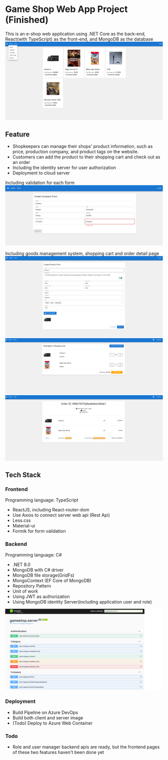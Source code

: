 # Game Shop Web App Project (Finished)

This is an e-shop web application using .NET Core as the back-end, React(with TypeScript) as the front-end, and MongoDB as the database
![MainPage](./doc/MainPage.png)

## Feature
* Shopkeepers can manage their shops' product information, such as price, production company, and product tags on the website.
* Customers can add the product to their shopping cart and check out as an order
* Including the identity server for user authorization
* Deployment to cloud server


Including validation for each form 
![FormPage](./doc/FormPage.png)

Including goods management system, shopping cart and order detail page
![FormPage](./doc/ProductForm.png)
![ShoppingPage](./doc/ShoppingCart.png)
![OrderPage](./doc/Order.png)



## Tech Stack
### Frontend
Programming language: TypeScript
* ReactJS, including React-router-dom
* Use Axios to connect server web api (Rest Api)
* Less.css
* Material-ui
* Formik for form validation
  

### Backend
Programming language: C#
* .NET 8.0
* MongoDB with C# driver 
* MongoDB file storage(GridFs)
* MongoContext (EF Core of MongoDB)
* Repository Pattern
* Unit of work
* Using JWT as authorization
* Using MongoDB identity Server(including application user and role)

![API](./doc/API.png)

### Deployment
* Build Pipeline on Azure DevOps
* Build both client and server image
* (Todo) Deploy to Azure Web Container


### Todo
* Role and user manager backend apis are ready, but the frontend pages of these two features haven't been done yet